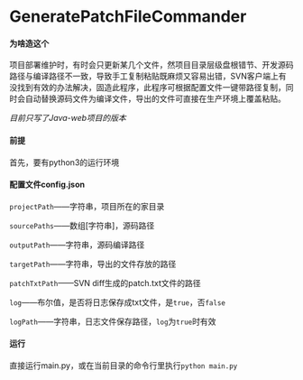 # GeneratePatchFileCommander

#### 为啥造这个

项目部署维护时，有时会只更新某几个文件，然项目目录层级盘根错节、开发源码路径与编译路径不一致，导致手工复制粘贴既麻烦又容易出错，SVN客户端上有没找到有效的办法解决，固造此程序，此程序可根据配置文件一键带路径复制，同时会自动替换源码文件为编译文件，导出的文件可直接在生产环境上覆盖粘贴。

*目前只写了Java-web项目的版本*

#### 前提

首先，要有python3的运行环境

 #### 配置文件config.json

`projectPath`——字符串，项目所在的家目录

`sourcePaths`——数组[字符串]，源码路径

`outputPath`——字符串，源码编译路径

`targetPath`——字符串，导出的文件存放的路径

`patchTxtPath`——SVN diff生成的patch.txt文件的路径

`log`——布尔值，是否将日志保存成txt文件，是`true`，否`false`

`logPath`——字符串，日志文件保存路径，`log`为`true`时有效

#### 运行
直接运行main.py，或在当前目录的命令行里执行`python main.py`